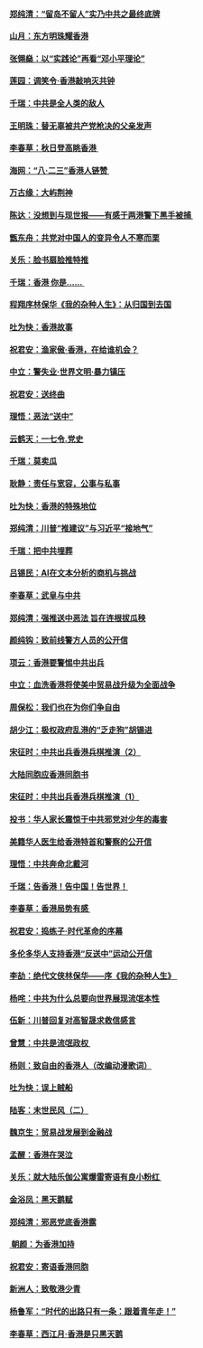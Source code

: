 #### [郑纯清：“留岛不留人”实乃中共之最终底牌](../pages/nsc993/n11476160.md?t=08252233) 
#### [山月：东方明珠耀香港](../pages/nsc993/n11476077.md?t=08252233) 
#### [张翎燊：以“实践论”再看“邓小平理论”](../pages/nsc993/n11475733.md?t=08252233) 
#### [莲园：调笑令‧香港敲响灭共钟](../pages/nsc993/n11475723.md?t=08252233) 
#### [千瑞：中共是全人类的敌人](../pages/nsc993/n11475329.md?t=08252233) 
#### [王明珠：替无辜被共产党枪决的父亲发声](../pages/nsc993/n11474570.md?t=08252233) 
#### [李春草：秋日登高眺香港 ](../pages/nsc993/n11474491.md?t=08252233) 
#### [海网：“八·二三”香港人链赞 ](../pages/nsc993/n11474538.md?t=08252233) 
#### [万古缘：大屿荆神](../pages/nsc993/n11474401.md?t=08252233) 
#### [陈达：没想到与现世报——有感于两港警下黑手被捕 ](../pages/nsc993/n11472557.md?t=08252233) 
#### [甑东舟：共党对中国人的变异令人不寒而栗](../pages/nsc993/n11472496.md?t=08252233) 
#### [关乐：脸书扇脸推特推](../pages/nsc993/n11472488.md?t=08252233) 
#### [千瑞：香港  你是…… ](../pages/nsc993/n11472459.md?t=08252233) 
#### [程翔序林保华《我的杂种人生》：从归国到去国](../pages/nsc993/n11472369.md?t=08252233) 
#### [吐为快：香港故事](../pages/nsc993/n11471931.md?t=08252233) 
#### [祝君安：渔家傲‧香港，在给谁机会？](../pages/nsc993/n11469718.md?t=08252233) 
#### [中立：警失业‧世界文明‧暴力镇压](../pages/nsc993/n11467566.md?t=08252233) 
#### [祝君安：送终曲](../pages/nsc993/n11467546.md?t=08252233) 
#### [理悟：恶法“送中”](../pages/nsc993/n11467290.md?t=08252233) 
#### [云鹤天：一七令.党史](../pages/nsc993/n11464122.md?t=08252233) 
#### [千瑞：莫卖瓜](../pages/nsc993/n11463014.md?t=08252233) 
#### [耿静：责任与宽容，公事与私事](../pages/nsc993/n11462810.md?t=08252233) 
#### [吐为快：香港的特殊地位](../pages/nsc993/n11462562.md?t=08252233) 
#### [郑纯清：川普“推建议”与习近平“接地气”](../pages/nsc993/n11461683.md?t=08252233) 
#### [千瑞：把中共埋葬](../pages/nsc993/n11461658.md?t=08252233) 
#### [吕锡民：AI在文本分析的商机与挑战](../pages/nsc993/n11460607.md?t=08252233) 
#### [李春草：武皇与中共](../pages/nsc993/n11460589.md?t=08252233) 
#### [郑纯清：强推送中恶法 旨在连根拔瓜秧](../pages/nsc993/n11460526.md?t=08252233) 
#### [颜纯钩：致前线警方人员的公开信](../pages/nsc993/n11459564.md?t=08252233) 
#### [项云：香港要警惕中共出兵](../pages/nsc993/n11459530.md?t=08252233) 
#### [中立：血洗香港将使美中贸易战升级为全面战争](../pages/nsc993/n11459717.md?t=08252233) 
#### [周保松：我们也在为你们争自由](../pages/nsc993/n11459087.md?t=08252233) 
#### [胡少江：极权政府乱港的“乏走狗”胡锡进](../pages/nsc993/n11459051.md?t=08252233) 
#### [宋征时：中共出兵香港兵棋推演（2）](../pages/nsc993/n11458306.md?t=08252233) 
#### [大陆同胞应香港同胞书](../pages/nsc993/n11457241.md?t=08252233) 
#### [宋征时：中共出兵香港兵棋推演（1）](../pages/nsc993/n11455979.md?t=08252233) 
#### [投书：华人家长震惊于中共邪党对少年的毒害](../pages/nsc993/n11454664.md?t=08252233) 
#### [美籍华人医生给香港特首和警察的公开信](../pages/nsc993/n11454599.md?t=08252233) 
#### [理悟：中共奔命北戴河](../pages/nsc993/n11454254.md?t=08252233) 
#### [千瑞：告香港！告中国！告世界！](../pages/nsc993/n11452639.md?t=08252233) 
#### [李春草：香港局势有感 ](../pages/nsc993/n11452364.md?t=08252233) 
#### [祝君安：捣练子‧时代革命的序幕](../pages/nsc993/n11452353.md?t=08252233) 
#### [多伦多华人支持香港“反送中”运动公开信](../pages/nsc993/n11452323.md?t=08252233) 
#### [李劼：绝代文侠林保华——序《我的杂种人生》 ](../pages/nsc993/n11452282.md?t=08252233) 
#### [杨咤：中共为什么总要向世界展现流氓本性](../pages/nsc993/n11448899.md?t=08252233) 
#### [伍新：川普回复对高智晟求救信感言](../pages/nsc993/n11448808.md?t=08252233) 
#### [曾慧：中共是流氓政权 ](../pages/nsc993/n11447277.md?t=08252233) 
#### [杨则：致自由的香港人（改编动漫歌词）](../pages/nsc993/n11447253.md?t=08252233) 
#### [吐为快：误上贼船](../pages/nsc993/n11447241.md?t=08252233) 
#### [陆客：末世民风（二）](../pages/nsc993/n11447032.md?t=08252233) 
#### [魏京生：贸易战发展到金融战](../pages/nsc993/n11446827.md?t=08252233) 
#### [孟醒：香港在哭泣](../pages/nsc993/n11445586.md?t=08252233) 
#### [关乐：就大陆乐伽公寓爆雷寄语有良小粉红 ](../pages/nsc993/n11445344.md?t=08252233) 
#### [金浴凤：黑天鹅赋](../pages/nsc993/n11445105.md?t=08252233) 
#### [郑纯清：邪恶党底香港露](../pages/nsc993/n11444937.md?t=08252233) 
#### [ 朝颜：为香港加持](../pages/nsc993/n11444414.md?t=08252233) 
#### [祝君安：寄语香港同胞](../pages/nsc993/n11443350.md?t=08252233) 
#### [新洲人：致敬港少青](../pages/nsc993/n11441897.md?t=08252233) 
#### [杨鲁军：“时代的出路只有一条：跟着青年走！”](../pages/nsc993/n11441859.md?t=08252233) 
#### [李春草：西江月‧香港是只黑天鹅](../pages/nsc993/n11441829.md?t=08252233) 
